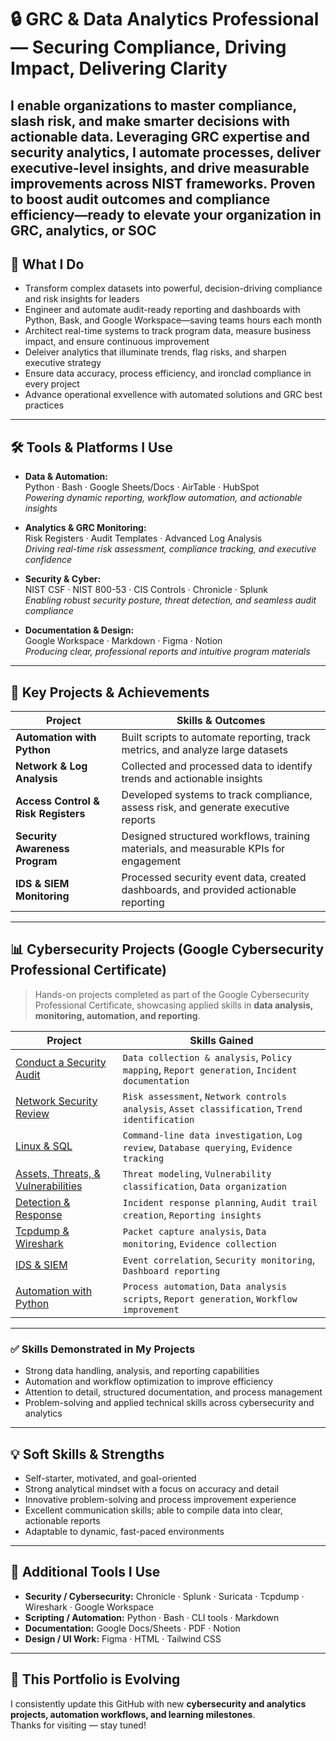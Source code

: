 # 🔒 GRC & Data Analytics Professional — Securing Compliance, Driving Impact, Delivering Clarity

I enable organizations to master compliance, slash risk, and make smarter decisions with actionable data. Leveraging GRC expertise and security analytics, I automate processes, deliver executive-level insights, and drive measurable improvements across NIST frameworks. Proven to boost audit outcomes and compliance efficiency—ready to elevate your organization in GRC, analytics, or SOC
---

## 🔐 What I Do

- Transform complex datasets into powerful, decision-driving compliance and risk insights for leaders  
- Engineer and automate audit-ready reporting and dashboards with Python, Bask, and Google Workspace—saving teams hours each month 
- Architect real-time systems to track program data, measure business impact, and ensure continuous improvement 
- Deleiver analytics that illuminate trends, flag risks, and sharpen executive strategy  
- Ensure data accuracy, process efficiency, and ironclad compliance in every project  
- Advance operational exvellence with automated solutions and GRC best practices  

---

## 🛠️ **Tools & Platforms I Use**

- **Data & Automation:**  
  Python · Bash · Google Sheets/Docs · AirTable · HubSpot  
  *Powering dynamic reporting, workflow automation, and actionable insights*

- **Analytics & GRC Monitoring:**  
  Risk Registers · Audit Templates · Advanced Log Analysis  
  *Driving real-time risk assessment, compliance tracking, and executive confidence*

- **Security & Cyber:**  
  NIST CSF · NIST 800-53 · CIS Controls · Chronicle · Splunk  
  *Enabling robust security posture, threat detection, and seamless audit compliance*

- **Documentation & Design:**  
  Google Workspace · Markdown · Figma · Notion  
  *Producing clear, professional reports and intuitive program materials*


---

## 🚀 Key Projects & Achievements

| Project | Skills & Outcomes |
|---------|-----------------|
| **Automation with Python** | Built scripts to automate reporting, track metrics, and analyze large datasets |
| **Network & Log Analysis** | Collected and processed data to identify trends and actionable insights |
| **Access Control & Risk Registers** | Developed systems to track compliance, assess risk, and generate executive reports |
| **Security Awareness Program** | Designed structured workflows, training materials, and measurable KPIs for engagement |
| **IDS & SIEM Monitoring** | Processed security event data, created dashboards, and provided actionable reporting |

---

## 📊 Cybersecurity Projects (Google Cybersecurity Professional Certificate)

> Hands-on projects completed as part of the Google Cybersecurity Professional Certificate, showcasing applied skills in **data analysis, monitoring, automation, and reporting**.

| Project | Skills Gained |
|--------|---------------|
| [Conduct a Security Audit](https://github.com/Andy-Hutch/Andy-Hutch/tree/main/1%20-%20Conduct%20an%20Audit) | `Data collection & analysis`, `Policy mapping`, `Report generation`, `Incident documentation` |
| [Network Security Review](https://github.com/Andy-Hutch/Andy-Hutch/tree/main/2%20-%20Network%20Security) | `Risk assessment`, `Network controls analysis`, `Asset classification`, `Trend identification` |
| [Linux & SQL](https://github.com/Andy-Hutch/Andy-Hutch/tree/main/3%20-%20Linux%20%26%20SQL) | `Command-line data investigation`, `Log review`, `Database querying`, `Evidence tracking` |
| [Assets, Threats, & Vulnerabilities](https://github.com/Andy-Hutch/Andy-Hutch/tree/main/4%20-%20Assets%20%26%20Threats%20%20%26%20Vulnerabilities) | `Threat modeling`, `Vulnerability classification`, `Data organization` |
| [Detection & Response](https://github.com/Andy-Hutch/Andy-Hutch/tree/main/5%20-%20Detection%20%26%20response) | `Incident response planning`, `Audit trail creation`, `Reporting insights` |
| [Tcpdump & Wireshark](https://github.com/Andy-Hutch/Andy-Hutch/tree/main/6%20-%20Tcpdump%20%26%20Wireshark) | `Packet capture analysis`, `Data monitoring`, `Evidence collection` |
| [IDS & SIEM](https://github.com/Andy-Hutch/Andy-Hutch/tree/main/7%20-%20IDS%20%26%20SIEM) | `Event correlation`, `Security monitoring`, `Dashboard reporting` |
| [Automation with Python](https://github.com/Andy-Hutch/Andy-Hutch/tree/main/8%20-%20Automation%20with%20Python) | `Process automation`, `Data analysis scripts`, `Report generation`, `Workflow improvement` |

---

### ✅ Skills Demonstrated in My Projects

- Strong data handling, analysis, and reporting capabilities  
- Automation and workflow optimization to improve efficiency  
- Attention to detail, structured documentation, and process management  
- Problem-solving and applied technical skills across cybersecurity and analytics

---

## 💡 Soft Skills & Strengths

- Self-starter, motivated, and goal-oriented  
- Strong analytical mindset with a focus on accuracy and detail  
- Innovative problem-solving and process improvement experience  
- Excellent communication skills; able to compile data into clear, actionable reports  
- Adaptable to dynamic, fast-paced environments  

---

## 🔧 Additional Tools I Use

- **Security / Cybersecurity:** Chronicle · Splunk · Suricata · Tcpdump · Wireshark · Google Workspace  
- **Scripting / Automation:** Python · Bash · CLI tools · Markdown  
- **Documentation:** Google Docs/Sheets · PDF · Notion  
- **Design / UI Work:** Figma · HTML · Tailwind CSS  

---

## 🚧 This Portfolio is Evolving

I consistently update this GitHub with new **cybersecurity and analytics projects, automation workflows, and learning milestones**.  
Thanks for visiting — stay tuned!
